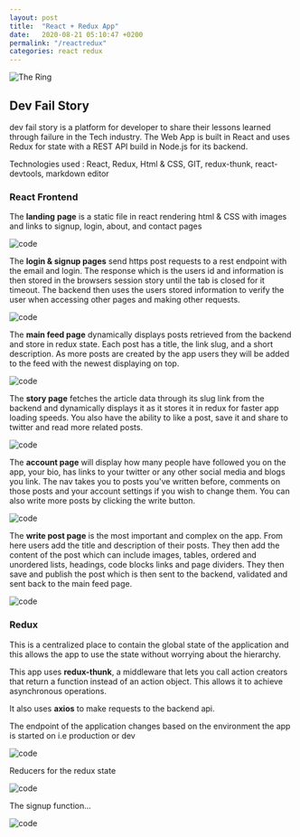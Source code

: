 ```yaml
---
layout: post
title:  "React + Redux App"
date:   2020-08-21 05:10:47 +0200
permalink: "/reactredux"
categories: react redux
---
```


![The Ring](/ThinkLynk/assets/gbvring/gbvring.jpg)
## Dev Fail Story

dev fail story is a platform for developer to share their lessons learned through failure in the Tech industry. The Web App is built in React and uses Redux for state with a REST API build in Node.js for its backend.

Technologies used : React, Redux, Html & CSS, GIT, redux-thunk, react-devtools, markdown editor

### React Frontend

The **landing** **page** is a static file in react rendering html & CSS with images and links to signup, login, about, and contact pages

![code](/ThinkLynk/assets/devfailstory/1.png)

The **login & signup pages** send https post requests to a rest endpoint with the email and login. The response which is the users id and information is then stored in the browsers session story until the tab is closed for it timeout. The backend then uses the users stored information to verify the user when accessing other pages and making other requests.

![code](/ThinkLynk/assets/devfailstory/2.png)

The **main feed page** dynamically displays posts retrieved from the backend and store in redux state. Each post has a title, the link slug, and a short description. As more posts are created by the app users they will be added to the feed with the newest displaying on top.

![code](/ThinkLynk/assets/devfailstory/3.png)

The **story page** fetches the article data through its slug link from the backend and dynamically displays it as it stores it in redux for faster app loading speeds. You also have the ability to like a post, save it and share to twitter and read more related posts.

![code](/ThinkLynk/assets/devfailstory/4.png)

The **account page** will display how many people have followed you on the app, your bio, has links to your twitter or any other social media and blogs you link. The nav takes you to posts you've written before, comments on those posts and your account settings if you wish to change them. You can also write more posts by clicking the write button.

![code](/ThinkLynk/assets/devfailstory/5.png)

The **write post page** is the most important and complex on the app. From here users add the title and description of their posts. They then add the content of the post which can include images, tables, ordered and unordered lists, headings, code blocks links and page dividers. They then save and publish the post which is then sent to the backend, validated and sent back to the main feed page.

![code](/ThinkLynk/assets/devfailstory/6.png)



### Redux

This is a centralized place to contain the global state of the application and this allows the app to use the state without worrying about the hierarchy.

This app uses **redux-thunk**, a middleware that lets you call action creators that return a function instead of an action object. This allows it to achieve asynchronous operations.

It also uses **axios** to make requests to the backend api.

The endpoint of the application changes based on the environment the app is started on i.e production or dev

![code](/ThinkLynk/assets/devfailstory/7.png)



Reducers for the redux state

![code](/ThinkLynk/assets/devfailstory/8.png)



The signup function...

![code](/ThinkLynk/assets/devfailstory/9.png)
